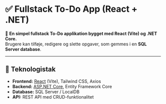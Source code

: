 # ✅ Fullstack To-Do App (React + .NET)

📌 **En simpel fullstack To-Do applikation bygget med React (Vite) og .NET Core.**  
Brugere kan tilføje, redigere og slette opgaver, som gemmes i en **SQL Server database**.

---

## 🚀 **Teknologistak**
- **Frontend:** [React](https://reactjs.org/) (Vite), Tailwind CSS, Axios
- **Backend:** [ASP.NET Core](https://dotnet.microsoft.com/en-us/apps/aspnet), Entity Framework Core
- **Database:** SQL Server / LocalDB
- **API:** REST API med CRUD-funktionalitet
